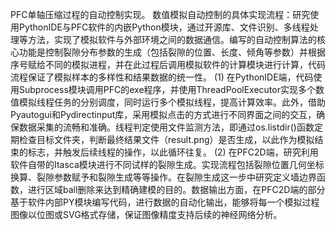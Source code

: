 PFC单轴压缩过程的自动控制实现。
数值模拟自动控制的具体实现流程：研究使用PythonIDE与PFC软件的内嵌Python模块，通过开源库、文件识别、多线程处理等方法，实现了模拟软件与外部环境之间的数据通信。编写的自动控制算法的核心功能是控制裂隙分布参数的生成（包括裂隙的位置、长度、倾角等参数）并根据序号赋给不同的模拟进程，并在此过程后调用模拟软件的计算模块进行计算，代码流程保证了模拟样本的多样性和结果数据的统一性。
(1) 在PythonIDE端，代码使用Subprocess模块调用PFC的exe程序，并使用ThreadPoolExecutor实现多个数值模拟线程任务的分别调度，同时运行多个模拟线程，提高计算效率。此外，借助Pyautogui和Pydirectinput库，采用模拟点击的方式进行不同界面之间的交互，确保数据采集的流畅和准确。线程判定使用文件监测方法，即通过os.listdir()函数定期检查目标文件夹，判断最终结果文件（result.png）是否生成，以此作为模拟结束的标志，并触发后续线程的操作，以此循环往复。
(2) 在PFC2D端，研究利用软件自带的Itasca模块进行不同试样的裂隙生成。实现流程包括裂隙位置几何坐标换算、裂隙参数赋予和裂隙生成等等操作。在裂隙生成这一步中研究定义墙边界函数，进行区域ball删除来达到精确建模的目的。数据输出方面，在PFC2D端的部分基于软件内部PY模块编写代码，进行数据的自动化输出，能够将每一个模拟过程图像以位图或SVG格式存储，保证图像精度支持后续的神经网络分析。
